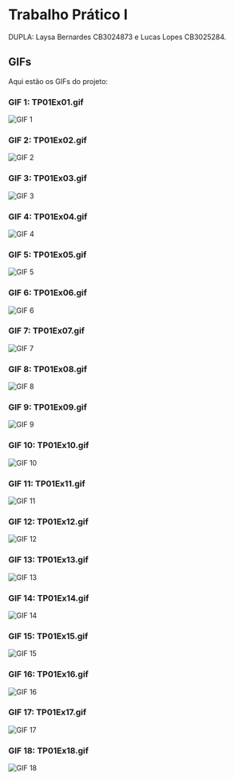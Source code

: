 # Trabalho Prático I

DUPLA: Laysa Bernardes CB3024873 e Lucas Lopes CB3025284. 

## GIFs

Aqui estão os GIFs do projeto:

### GIF 1: TP01Ex01.gif
![GIF 1](TP_01/VIDEOS/TP01Ex01.gif)

### GIF 2: TP01Ex02.gif
![GIF 2](TP_01/VIDEOS/TP01Ex02.gif)

### GIF 3: TP01Ex03.gif
![GIF 3](TP_01/VIDEOS/TP01Ex03.gif)

### GIF 4: TP01Ex04.gif
![GIF 4](TP_01/VIDEOS/TP01Ex04.gif)

### GIF 5: TP01Ex05.gif
![GIF 5](TP_01/VIDEOS/TP01Ex05.gif)

### GIF 6: TP01Ex06.gif
![GIF 6](TP_01/VIDEOS/TP01Ex06.gif)

### GIF 7: TP01Ex07.gif
![GIF 7](TP_01/VIDEOS/TP01Ex07.gif)

### GIF 8: TP01Ex08.gif
![GIF 8](TP_01/VIDEOS/TP01Ex08.gif)

### GIF 9: TP01Ex09.gif
![GIF 9](TP_01/VIDEOS/TP01Ex09.gif)

### GIF 10: TP01Ex10.gif
![GIF 10](TP_01/VIDEOS/TP01Ex10.gif)

### GIF 11: TP01Ex11.gif
![GIF 11](TP_01/VIDEOS/TP01Ex11.gif)

### GIF 12: TP01Ex12.gif
![GIF 12](TP_01/VIDEOS/TP01Ex12.gif)

### GIF 13: TP01Ex13.gif
![GIF 13](TP_01/VIDEOS/TP01Ex13.gif)

### GIF 14: TP01Ex14.gif
![GIF 14](TP_01/VIDEOS/TP01Ex14.gif)

### GIF 15: TP01Ex15.gif
![GIF 15](TP_01/VIDEOS/TP01Ex15.gif)

### GIF 16: TP01Ex16.gif
![GIF 16](TP_01/VIDEOS/TP01Ex16.gif)

### GIF 17: TP01Ex17.gif
![GIF 17](TP_01/VIDEOS/TP01Ex17.gif)

### GIF 18: TP01Ex18.gif
![GIF 18](TP_01/VIDEOS/TP01Ex18.gif)



